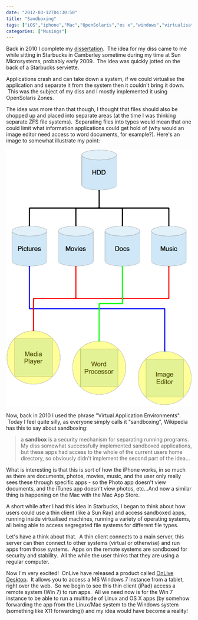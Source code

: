 ```yaml
---
date: "2012-03-12T04:30:50"
title: "Sandboxing"
tags: ["iOS","iphone","Mac","OpenSolaris","os x","windows","virtualisation","sandboxing"]
categories: ["Musings"]
---
```


Back in 2010 I complete my [dissertation][1].  The idea for my diss came to me while sitting in Starbucks in Camberley sometime during my time at Sun Microsystems, probably early 2009.  The idea was quickly jotted on the back of a Starbucks serviette. 
 
Applications crash and can take down a system, if we could virtualise the application and separate it from the system then it couldn't bring it down.  This was the subject of my diss and I mostly implemented it using OpenSolaris Zones. 
 
The idea was more than that though, I thought that files should also be chopped up and placed into separate areas (at the time I was thinking separate ZFS file systems).  Separating files into types would mean that one could limit what information applications could get hold of (why would an image editor need access to word documents, for example?). 
Here's an image to somewhat illustrate my point: 
 
![alt text](sandboxing.png "Sandboxing")
 
Now, back in 2010 I used the phrase "Virtual Application Environments".  Today I feel quite silly, as everyone simply calls it "sandboxing", Wikipedia has this to say about sandboxing: 
> a **sandbox** is a security mechanism for separating running programs. 
My diss somewhat successfully implemented sandboxed applications, but these apps had access to the whole of the current users home directory, so obviously didn't implement the second part of the idea... 
 
What is interesting is that this is sort of how the iPhone works, in so much as there are documents, photos, movies, music, and the user only really sees these through specific apps - so the Photo app doesn't view documents, and the iTunes app doesn't view photos, etc...And now a similar thing is happening on the Mac with the Mac App Store. 
 
A short while after I had this idea in Starbucks, I began to think about how users could use a thin client (like a Sun Ray) and access sandboxed apps, running inside virtualised machines, running a variety of operating systems, all being able to access segregated file systems for different file types. 
 
Let's have a think about that.  A thin client connects to a main server, this server can then connect to other systems (virtual or otherwise) and run apps from those systems.  Apps on the remote systems are sandboxed for security and stability.  All the while the user thinks that they are using a regular computer. 
 
Now I'm very excited!  OnLive have released a product called [OnLive Desktop][3].  It allows you to access a MS Windows 7 instance from a tablet, right over the web.  So we begin to see this thin client (iPad) access a remote system (Win 7) to run apps.  All we need now is for the Win 7 instance to be able to run a multitude of Linux and OS X apps (by somehow forwarding the app from the Linux/Mac system to the Windows system (something like X11 forwarding)) and my idea would have become a reality!

  [1]: /2010/05/31/dissertation-is-over.../
  [3]: http://desktop.onlive.com/
